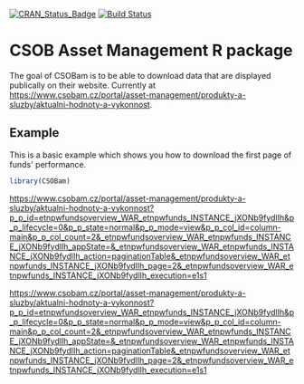 [![CRAN_Status_Badge](http://www.r-pkg.org/badges/version/CSOBam)](https://cran.r-project.org/package=CSOBam)
[![Build Status](https://travis-ci.org/dmpe/CSOB_AssetManagement.svg?branch=master)](https://travis-ci.org/dmpe/CSOB_AssetManagement)

# CSOB Asset Management R package

The goal of CSOBam is to be able to download data that are displayed publically on their website. Currently at <https://www.csobam.cz/portal/asset-management/produkty-a-sluzby/aktualni-hodnoty-a-vykonnost>.

## Example

This is a basic example which shows you how to download the first page of funds' performance.

``` r
library(CSOBam)

```


https://www.csobam.cz/portal/asset-management/produkty-a-sluzby/aktualni-hodnoty-a-vykonnost?p_p_id=etnpwfundsoverview_WAR_etnpwfunds_INSTANCE_jXONb9fydlIh&p_p_lifecycle=0&p_p_state=normal&p_p_mode=view&p_p_col_id=column-main&p_p_col_count=2&_etnpwfundsoverview_WAR_etnpwfunds_INSTANCE_jXONb9fydlIh_appState=&_etnpwfundsoverview_WAR_etnpwfunds_INSTANCE_jXONb9fydlIh_action=paginationTable&_etnpwfundsoverview_WAR_etnpwfunds_INSTANCE_jXONb9fydlIh_page=2&_etnpwfundsoverview_WAR_etnpwfunds_INSTANCE_jXONb9fydlIh_execution=e1s1

https://www.csobam.cz/portal/asset-management/produkty-a-sluzby/aktualni-hodnoty-a-vykonnost?p_p_id=etnpwfundsoverview_WAR_etnpwfunds_INSTANCE_jXONb9fydlIh&p_p_lifecycle=0&p_p_state=normal&p_p_mode=view&p_p_col_id=column-main&p_p_col_count=2&_etnpwfundsoverview_WAR_etnpwfunds_INSTANCE_jXONb9fydlIh_appState=&_etnpwfundsoverview_WAR_etnpwfunds_INSTANCE_jXONb9fydlIh_action=paginationTable&_etnpwfundsoverview_WAR_etnpwfunds_INSTANCE_jXONb9fydlIh_page=2&_etnpwfundsoverview_WAR_etnpwfunds_INSTANCE_jXONb9fydlIh_execution=e1s1